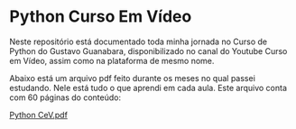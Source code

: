 # Python Curso Em Vídeo
Neste repositório está documentado toda minha jornada no Curso de Python do Gustavo Guanabara, disponibilizado no canal do Youtube Curso em Vídeo, assim como na plataforma de mesmo nome.

Abaixo está um arquivo pdf feito durante os meses no qual passei estudando. Nele está tudo o que aprendi em cada aula. Este arquivo conta com 60 páginas do conteúdo:

[Python CeV.pdf](https://github.com/user-attachments/files/17027706/Python.CeV.pdf)
